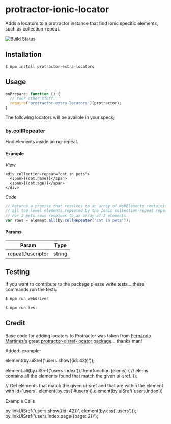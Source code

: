 protractor-ionic-locator
===

Adds a locators to a protractor instance that find Ionic specific elements, such as collection-repeat.

[![Build Status](https://travis-ci.org/MobileCaddy/protractor-ionic-locator.svg)](https://travis-ci.org/MobileCaddy/protractor-ionic-locator)

## Installation

`$ npm install protractor-extra-locators`

## Usage

```javascript
onPrepare: function () {
  // Your other stuff.
  require('protractor-extra-locators')(protractor);
}
```

The following locators will be availble in your specs;

### by.collRepeater

Find elements inside an ng-repeat.

#### Example

*View*
```xhtml
<div collection-repeat="cat in pets">
  <span>{{cat.name}}</span>
  <span>{{cat.age}}</span>
</div>
```

*Code*
```javascript
// Returns a promise that resolves to an array of WebElements containing
// all top level elements repeated by the Ionic collection-repeat repeater. 
// For 2 pets rows resolves to an array of 2 elements.
var rows = element.all(by.collRepeater('cat in pets'));
```

#### Params

Param            | Type
---------------- | -------------
repeatDescriptor | string

## Testing

If you want to contribute to the package please write tests... these commands run the tests.

```
$ npm run webdriver

$ npm run test
```

## Credit



Base code for adding locators to Protractor was taken from [Fernando Martinez's](https://github.com/crzrcn) great [protractor-uisref-locator package](https://github.com/crzrcn/protractor-uisref-locator)... thanks man!



Added:
example:

element(by.uiSref('users.show({id: 42})'));

element.all(by.uiSref('users.index')).then(function (elems) {
  // elems contains all the elements found that match the given ui-sref.
});

// Get elements that match the given ui-sref and that are within the element with id='users'.
element(by.css('#users')).element(by.uiSref('users.index'))


Example Calls

by.linkUiSref('users.show({id: 42})', element(by.css('.users')));
by.linkUiSref('users.index.page({page: 2})');